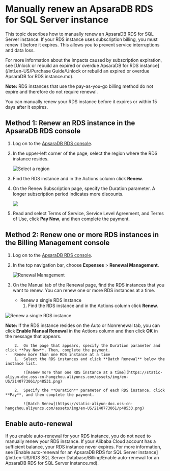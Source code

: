 # Manually renew an ApsaraDB RDS for SQL Server instance

This topic describes how to manually renew an ApsaraDB RDS for SQL Server instance. If your RDS instance uses subscription billing, you must renew it before it expires. This allows you to prevent service interruptions and data loss.

For more information about the impacts caused by subscription expiration, see [Unlock or rebuild an expired or overdue ApsaraDB for RDS instance](/intl.en-US/Purchase Guide/Unlock or rebuild an expired or overdue ApsaraDB for RDS instance.md).

**Note:** RDS instances that use the pay-as-you-go billing method do not expire and therefore do not require renewal.

You can manually renew your RDS instance before it expires or within 15 days after it expires.

## Method 1: Renew an RDS instance in the ApsaraDB RDS console

1.  Log on to the [ApsaraDB RDS console](https://rds.console.aliyun.com/).
2.  In the upper-left corner of the page, select the region where the RDS instance resides.

    ![Select a region](https://static-aliyun-doc.oss-cn-hangzhou.aliyuncs.com/assets/img/en-US/2150359951/p48527.png)

3.  Find the RDS instance and in the Actions column click **Renew**.
4.  On the Renew Subscription page, specify the Duration parameter. A longer subscription period indicates more discounts.

    ![](https://static-aliyun-doc.oss-cn-hangzhou.aliyuncs.com/assets/img/en-US/3150359951/p11150.png)

5.  Read and select Terms of Service, Service Level Agreement, and Terms of Use, click **Pay Now**, and then complete the payment.

## Method 2: Renew one or more RDS instances in the Billing Management console

1.  Log on to the [ApsaraDB RDS console](https://rds.console.aliyun.com/).
2.  In the top navigation bar, choose **Expenses** \> **Renewal Management**.

    ![Renewal Management](https://static-aliyun-doc.oss-cn-hangzhou.aliyuncs.com/assets/img/en-US/3150359951/p48528.png)

3.  On the Manual tab of the Renewal page, find the RDS instances that you want to renew. You can renew one or more RDS instances at a time.
    -   Renew a single RDS instance
        1.  Find the RDS instance and in the Actions column click **Renew**.

![Renew a single RDS instance](https://static-aliyun-doc.oss-cn-hangzhou.aliyuncs.com/assets/img/en-US/1240367851/p48530.png)

**Note:** If the RDS instance resides on the Auto or Nonrenewal tab, you can click **Enable Manual Renewal** in the Actions column and then click **OK** in the message that appears.

        2.  On the page that appears, specify the Duration parameter and click **Pay Now**. Then, complete the payment.
    -   Renew more than one RDS instance at a time
        1.  Select the RDS instances and click **Batch Renewal** below the instance list.

            ![Renew more than one RDS instance at a time](https://static-aliyun-doc.oss-cn-hangzhou.aliyuncs.com/assets/img/en-US/2140773061/p48531.png)

        2.  Specify the **Duration** parameter of each RDS instance, click **Pay**, and then complete the payment.

            ![Batch Renew](https://static-aliyun-doc.oss-cn-hangzhou.aliyuncs.com/assets/img/en-US/2140773061/p48533.png)


## Enable auto-renewal

If you enable auto-renewal for your RDS instance, you do not need to manually renew your RDS instance. If your Alibaba Cloud account has a sufficient balance, your RDS instance never expires. For more information, see [Enable auto-renewal for an ApsaraDB RDS for SQL Server instance](/intl.en-US/RDS SQL Server Database/Billing/Enable auto-renewal for an ApsaraDB RDS for SQL Server instance.md).

